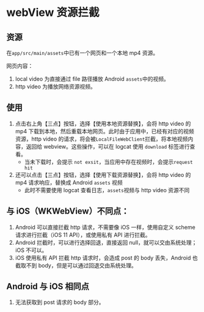 # webView 资源拦截

## 资源

在`app/src/main/assets`中已有一个网页和一个本地 mp4 资源。

网页内容：

1. local video 为直接通过 file 路径播放 Android `assets`中的视频。
2. http video 为播放网络资源视频。

## 使用

1. 点击右上角【三点】按钮，选择【使用本地资源替换】，会将 http video 的 mp4 下载到本地，然后重载本地网页。此时由于应用中，已经有对应的视频资源，http video 的请求，将会被`LocalFileWebClient`拦截，将本地视频内容，返回给 webview。这些操作，可以在 logcat 使用 `download` 标签进行查看。
    * 当未下载时，会提示 `not exsit`，当应用中存在视频时，会提示`request hit`
1. 还可以点击【三点】按钮，选择【使用下载资源替换】，会将 http video 的 mp4 请求响应，替换成 Android `assets` 视频
    * 此时不需要使用 logcat 查看日志，`assets`视频与 http video 资源不同


## 与 iOS（WKWebView）不同点：

1. Android 可以直接拦截 http 请求，不需要像 iOS 一样，使用自定义 scheme 请求进行拦截（iOS 11 API），或使用私有 API 进行拦截。
2. Android 拦截时，可以进行选择回退，直接返回 null，就可以交由系统处理；iOS 不可以。
3. iOS 使用私有 API 拦截 http 请求时，会造成 post 的 body 丢失，Android 也截取不到 body，但是可以通过回退交由系统处理。

## Android 与 iOS 相同点

1. 无法获取到 post 请求的 body 部分。
